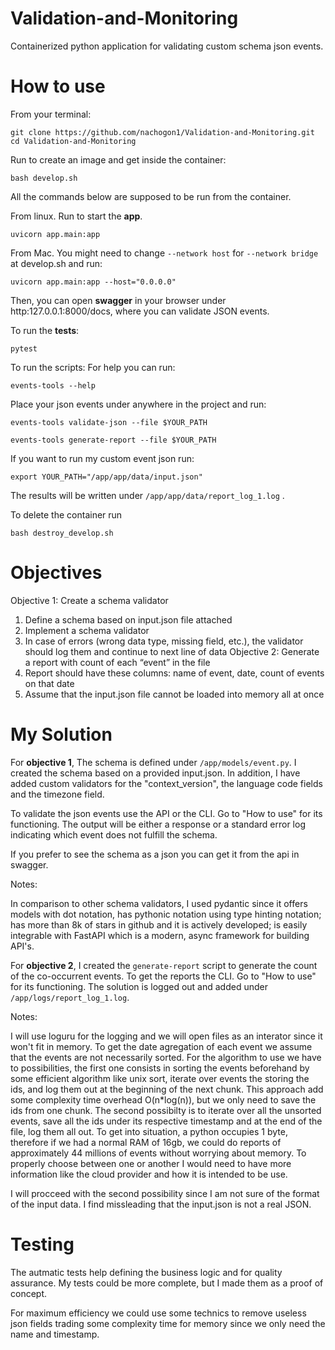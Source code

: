 # Validation-and-Monitoring
Containerized python application for validating custom schema json events.


# How to use

From your terminal:

```
git clone https://github.com/nachogon1/Validation-and-Monitoring.git
cd Validation-and-Monitoring
```

Run to create an image and get inside the container:
```
bash develop.sh
```


All the commands below are supposed to be run from the container.

From linux. Run to start the **app**.
```
uvicorn app.main:app
```

From Mac. You might need to change `--network host` for `--network bridge` at develop.sh and run:

```
uvicorn app.main:app --host="0.0.0.0"
```


Then, you can open **swagger** in your browser under http:127.0.0.1:8000/docs, 
where you can validate JSON events.


To run the **tests**: 

```
pytest
```

To run the scripts:
For help you can run:

```
events-tools --help 
```


Place your json events under anywhere in the project and run:

```
events-tools validate-json --file $YOUR_PATH
```


```
events-tools generate-report --file $YOUR_PATH
```


If you want to run my custom event json run:

```
export YOUR_PATH="/app/app/data/input.json"
```

The results will be written under `/app/app/data/report_log_1.log` .

To delete the container run

```
bash destroy_develop.sh
```


# Objectives
Objective 1: Create a schema validator
1. Define a schema based on input.json file attached
2. Implement a schema validator
3. In case of errors (wrong data type, missing field, etc.), the validator should log them and
continue to next line of data
Objective 2: Generate a report with count of each “event” in the file
1. Report should have these columns: name of event, date, count of events on that date
2. Assume that the input.json file cannot be loaded into memory all at once

# My Solution

For **objective 1**, The schema is defined under `/app/models/event.py`. I created the schema based on a provided input.json.
In addition, I have added custom validators for the "context_version", the language code fields and the timezone field.

To validate the json events use the API or the CLI. Go to "How to use" for its functioning. The output will be either
a response or a standard error log indicating which event does not fulfill the schema.

If you prefer to see the schema as a json you can get it from the api in swagger.

Notes:

In comparison to other schema validators, I used pydantic since it offers models with dot notation,
has pythonic notation using type hinting notation; has more than 8k of stars in github
and it is actively developed; is easily integrable with FastAPI which is a modern, async framework for building API's.



For **objective 2**, I created the `generate-report` script to generate the count of the co-occurrent events.
To get the reports the CLI. Go to "How to use" for its functioning.
The solution is logged out and added under `/app/logs/report_log_1.log`.

Notes:

I will use loguru for the logging and we will open files as an interator since it won't fit in memory.
To get the date agregation of each event we assume that the events are not necessarily sorted.
For the algorithm to use we have to possibilities, the first one consists in sorting the events beforehand by some efficient
algorithm like unix sort, iterate over events the storing the ids, and log them out at the beginning of the next chunk.
This approach add some complexity time overhead O(n*log(n)), but we only need to save the ids from one chunk.
The second possibilty is to iterate over all the unsorted events, save all the ids under its respective timestamp and
at the end of the file, log them all out. To get into situation, a python occupies 1 byte, therefore if we had a normal RAM of 16gb, we could
do reports of approximately 44 millions of events without worrying about memory. To properly choose between one or 
another I would need to have more information like the cloud provider and how it is intended to be use.

I will procceed with the second possibility since I am not sure of the format of the input data.
I find missleading that the input.json is not a real JSON.

# Testing
The autmatic tests help defining the business logic and for quality assurance. My tests could be more complete,
but I made them as a proof of concept.






For maximum efficiency we could use some technics to remove useless json fields trading some complexity time for
memory since we only need the name and timestamp.